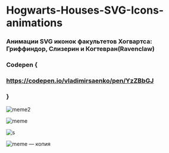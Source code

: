 # Hogwarts-Houses-SVG-Icons-animations
 
### Анимации SVG иконок факультетов Хогвартса: Гриффиндор, Слизерин и Когтевран(Ravenclaw)

### Codepen {

### https://codepen.io/vladimirsaenko/pen/YzZBbGJ

### }

![meme2](https://user-images.githubusercontent.com/56477695/132378647-d59efc49-757c-4555-92de-b2e2ffde0d19.jpg)

![meme](https://user-images.githubusercontent.com/56477695/132378659-389fd1b4-eb32-4c75-aab2-fd24d3060883.jpg)

![s](https://user-images.githubusercontent.com/56477695/132379675-198eab6e-cb6b-4f80-84cf-8863a179955d.jpg)

![meme — копия](https://user-images.githubusercontent.com/56477695/132378799-64f1668d-2af0-49b1-9f41-9e7c50f9bffb.jpg)

